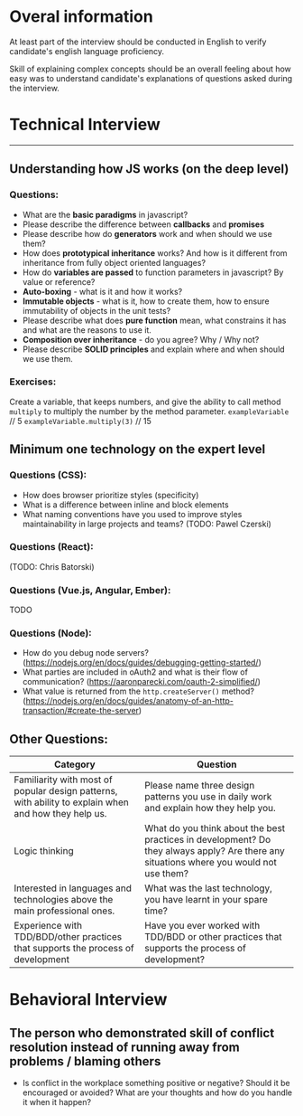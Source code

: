 # Overal information
At least part of the interview should be conducted in English to verify candidate's english language proficiency. 

Skill of explaining complex concepts should be an overall feeling about how easy was to understand candidate's explanations of questions asked during the interview.


# Technical Interview
---

## Understanding how JS works (on the deep level)
### Questions:
- What are the **basic paradigms** in javascript?
- Please describe the difference between **callbacks** and **promises**
- Please describe how do **generators** work and when should we use them?
- How does **prototypical inheritance** works? And how is it different from inheritance from fully object oriented languages?
- How do **variables are passed** to function parameters in javascript? By value or reference?
- **Auto-boxing** - what is it and how it works?
- **Immutable objects** - what is it, how to create them, how to ensure immutability of objects in the unit tests?
- Please describe what does **pure function** mean, what constrains it has and what are the reasons to use it.
- **Composition over inheritance** - do you agree? Why / Why not?
- Please describe **SOLID principles** and explain where and when should we use them.

### Exercises:
Create a variable, that keeps numbers, and give the ability to call method `multiply` to multiply the number by the method parameter.
`exampleVariable` // 5
`exampleVariable.multiply(3)` // 15

## Minimum one technology on the expert level
### Questions (CSS):
- How does browser prioritize styles (specificity)
- What is a difference between inline and block elements
- What naming conventions have you used to improve styles maintainability in large projects and teams?
(TODO: Pawel Czerski)
### Questions (React):
(TODO: Chris Batorski)
### Questions (Vue.js, Angular, Ember):
TODO
### Questions (Node):
- How do you debug node servers? (https://nodejs.org/en/docs/guides/debugging-getting-started/)
- What parties are included in oAuth2 and what is their flow of communication? (https://aaronparecki.com/oauth-2-simplified/)
- What value is returned from the `http.createServer()` method? (https://nodejs.org/en/docs/guides/anatomy-of-an-http-transaction/#create-the-server)

## Other Questions:
| Category | Question |
|--|----|
| Familiarity with most of popular design patterns, with ability to explain when and how they help us. | Please name three design patterns you use in daily work and explain how they help you. |
| Logic thinking | What do you think about the best practices in development? Do they always apply? Are there any situations where you would not use them? |
| Interested in languages and technologies above the main professional ones. | What was the last technology, you have learnt in your spare time? |
| Experience with TDD/BDD/other practices that supports the process of development | Have you ever worked with TDD/BDD or other practices that supports the process of development? |

# Behavioral Interview

## The person who demonstrated skill of conflict resolution instead of running away from problems / blaming others
- Is conflict in the workplace something positive or negative? 
Should it be encouraged or avoided? 
What are your thoughts and how do you handle it when it happen?
